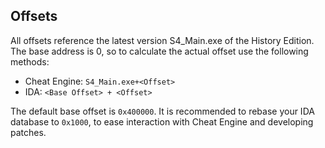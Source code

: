 ## Offsets
All offsets reference the latest version S4_Main.exe of the History Edition.
The base address is 0, so to calculate the actual offset use the following methods:
- Cheat Engine: `S4_Main.exe+<Offset>`
- IDA: `<Base Offset> + <Offset>`

The default base offset is `0x400000`.
It is recommended to rebase your IDA database to `0x1000`, to ease interaction with Cheat Engine and developing patches.